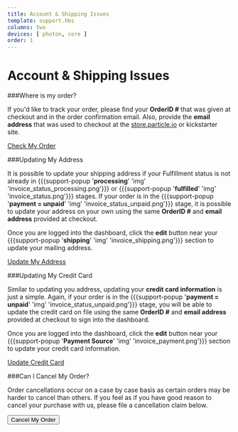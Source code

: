```yaml
---
title: Account & Shipping Issues
template: support.hbs
columns: two
devices: [ photon, core ]
order: 1
---
```


Account & Shipping Issues
===

###Where is my order?

If you'd like to track your order, please find your **OrderID #** that was given at checkout and in the order confirmation email. Also, provide the **email address** that was used to checkout at the [store.particle.io](https://store.particle.io/) or kickstarter site.

<!-- Then, use this --> <a href="https://dashboard.trycelery.com/status" class="button">Check My Order</a> <!--button and use the information to retrieve your [order invoice](https://dashboard.trycelery.com/status) and [cart information](https://dashboard.trycelery.com/status).-->



###Updating My Address

It is possible to update your shipping address if your <a>Fulfillment</a> status is not already in {{{support-popup '**processing**' 'img' 'invoice_status_processing.png'}}} or {{{support-popup '**fulfilled**' 'img' 'invoice_status.png'}}} stages. If your order is in the {{{support-popup '**payment = unpaid**' 'img' 'invoice_status_unpaid.png'}}} stage, it is possible to update your address on your own using the same **OrderID #** and **email address** provided at checkout. 

Once you are logged into the dashboard, click the **edit** button near your {{{support-popup '**shipping**' 'img' 'invoice_shipping.png'}}} section to update your mailing address.

<a href="https://dashboard.trycelery.com/status" class="button">Update My Address</a>


###Updating My Credit Card 

Similar to updating you address, updating your **credit card information** is just a simple. Again, if your order is in the {{{support-popup '**payment = unpaid**' 'img' 'invoice_status_unpaid.png'}}} stage, you will be able to update the credit card on file using the same **OrderID #** and **email address** provided at checkout to sign into the dashboard.


Once you are logged into the dashboard, click the **edit** button near your {{{support-popup '**Payment Source**' 'img' 'invoice_payment.png'}}} section to update your credit card information.

<a href="https://dashboard.trycelery.com/status" class="button">Update Credit Card</a>


###Can I Cancel My Order?

Order cancellations occur on a case by case basis as certain orders may be harder to cancel than others.
If you feel as if you have good reason to cancel your purchase with us, please file a cancellation claim below.

<form>
	<a> <input class="button" type="button" value="Cancel My Order" onClick="script: Zenbox.show(); return false;" /> </a>
</form>

